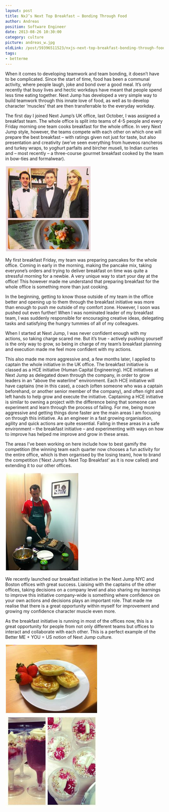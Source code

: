 ```yaml
---
layout: post
title: NxJ’s Next Top Breakfast – Bonding Through Food 
author: Andreas
position: Software Engineer
date: 2013-08-26 10:30:00
category: culture
picture: andreas_w.jpg
oldLink: /post/59396511523/nxjs-next-top-breakfast-bonding-through-food
tags:
- betterme
---
```


When it comes to developing teamwork and team bonding, it doesn’t have to be complicated. Since the start of time, food has been a communal activity, where people laugh, joke and bond over a good meal. It’s only recently that busy lives and hectic workdays have meant that people spend less time eating together. Next Jump has developed a very simple way to build teamwork through this innate love of food, as well as to develop character ‘muscles’ that are then transferrable to the everyday workday.

The first day I joined Next Jump’s UK office, last October, I was assigned a breakfast team. The whole office is split into teams of 4-5 people and every Friday morning one team cooks breakfast for the whole office. In very Next Jump style, however, the teams compete with each other on which one will prepare the best breakfast – with ratings given not just for taste, but also presentation and creativity (we’ve seen everything from hueveos rancheros and turkey wraps, to yoghurt parfaits and bircher museli, to Indian curries and – most recently – a three-course gourmet breakfast cooked by the team in bow-ties and formalwear).

![Breakfast Competitors][0]

My first breakfast Friday, my team was preparing pancakes for the whole office. Coming in early in the morning, making the pancake mix, taking everyone’s orders and trying to deliver breakfast on time was quite a stressful morning for a newbie. A very unique way to start your day at the office! This however made me understand that preparing breakfast for the whole office is something more than just cooking.

In the beginning, getting to know those outside of my team in the office better and opening up to them through the breakfast initiative was more than enough to push me outside of my comfort zone. However, I soon was pushed out even further!  When I was nominated leader of my breakfast team, I was suddenly responsible for encouraging creative ideas, delegating tasks and satisfying the hungry tummies of all of my colleagues.

When I started at Next Jump, I was never confident enough with my actions, so taking charge scared me. But it’s true - actively pushing yourself is the only way to grow, so being in charge of my team’s breakfast planning and execution made me feel more confident with my actions.

This also made me more aggressive and, a few months later, I applied to captain the whole initiative in the UK office. The breakfast initiative is classed as a HCE initiative (Human Capital Engineering). HCE initiatives at Next Jump as delegated down through the company, in order to grow leaders in an “above the waterline” environment. Each HCE initiative will have captains (me in this case), a coach (often someone who was a captain beforehand, or another senior member of the company), and often right and left hands to help grow and execute the initiative. Captaining a HCE initiative is similar to owning a project with the difference being that someone can experiment and learn through the process of failing. For me, being more aggressive and getting things done faster are the main areas I am focusing on through this initiative. As an engineer in a fast growing organisation, agility and quick actions are quite essential. Failing in these areas in a safe environment – the breakfast initiative – and experimenting with ways on how to improve has helped me improve and grow in these areas.

The areas I’ve been working on here include how to best gamify the competition (the winning team each quarter now chooses a fun activity for the entire office, which is then organised by the losing team), how to brand the competition (‘Next Jump’s Next Top Breakfast’ as it is now called) and extending it to our other offices.

![Breakfast Competitors][1]

We recently launched our breakfast initiative in the Next Jump NYC and Boston offices with great success. Liaising with the captains of the other offices, taking decisions on a company level and also sharing my learnings to improve this initiative company-wide is something where confidence on your own actions and decisions plays an important role. That made me realise that there is a great opportunity within myself for improvement and growing my confidence character muscle even more.

As the breakfast initiative is running in most of the offices now, this is a great opportunity for people from not only different teams but offices to interact and collaborate with each other. This is a perfect example of the Better ME + YOU = US notion of Next Jump culture.

![Breakfast Competitors][2]
![Breakfast Competitors][3]

[0]: /images/top_breakfast_0.jpg "title attribute"
[1]: /images/top_breakfast_1.jpg "title attribute"
[2]: /images/top_breakfast_2.jpg "title attribute"
[3]: /images/top_breakfast_3.jpg "title attribute"
